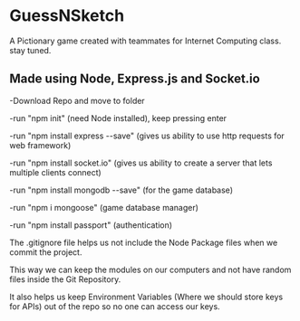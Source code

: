 # GuessNSketch
A Pictionary game created with teammates for Internet Computing class. stay tuned.

## Made using Node, Express.js and Socket.io

-Download Repo and move to folder

-run "npm init" (need Node installed), keep pressing enter

-run "npm install express --save" (gives us ability to use http requests for web framework)

-run "npm install socket.io" (gives us ability to create a server that lets multiple clients connect)

-run "npm install mongodb --save" (for the game database)

-run "npm i mongoose" (game database manager)

-run "npm install passport" (authentication)

The .gitignore file helps us not include the Node Package files when we commit the project.

This way we can keep the modules on our computers and not have random files inside the Git Repository.

It also helps us keep Environment Variables (Where we should store keys for APIs) out of the repo so no one can access our keys.
